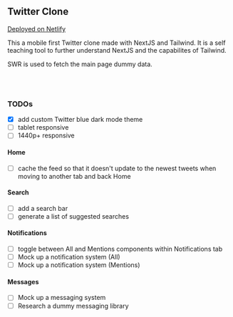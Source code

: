 ## Twitter Clone

[Deployed on Netlify](https://nextjs-twitter-clone.netlify.app/)

This a mobile first Twitter clone made with NextJS and Tailwind.
It is a self teaching tool to further understand NextJS and the capabilites of Tailwind.

SWR is used to fetch the main page dummy data.

<br>
<br>

### **TODOs**
- [x] add custom Twitter blue dark mode theme
- [ ] tablet responsive
- [ ] 1440p+ responsive
#### Home
- [ ] cache the feed so that it doesn't update to the newest tweets when moving to another tab and back Home

#### Search
- [ ] add a search bar
- [ ] generate a list of suggested searches
#### Notifications
- [ ] toggle between All and Mentions components within Notifications tab
- [ ] Mock up a notification system (All)
- [ ] Mock up a notification system (Mentions)
#### Messages
- [ ] Mock up a messaging system
- [ ] Research a dummy messaging library 